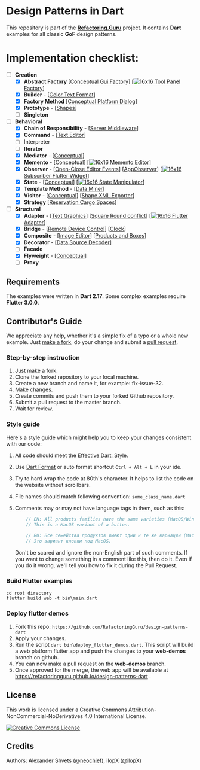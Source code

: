 # Design Patterns in Dart
This repository is part of the [**Refactoring.Guru**](https://refactoring.guru/design-patterns) project.
It contains **Dart** examples for all classic **GoF** design patterns.

# Implementation checklist:
- [ ] **Creation**
    - [x] **Abstract Factory** [[Conceptual Gui Factory](https://github.com/RefactoringGuru/design-patterns-dart/tree/main/patterns/abstract_factory/conceptual_gui_factory)] [[![16x16](https://user-images.githubusercontent.com/8049534/171852337-57db0faf-1f5e-489a-a79a-22ed4f47b4ed.png) Tool Panel Factory](https://github.com/RefactoringGuru/design-patterns-dart/tree/main/patterns/abstract_factory/tool_panel_factory)]
    - [x] **Builder** - [[Color Text Format](https://github.com/RefactoringGuru/design-patterns-dart/tree/main/patterns/builder/color_text_format)]
    - [x] **Factory Method** [[Conceptual Platform Dialog](https://github.com/RefactoringGuru/design-patterns-dart/tree/main/patterns/factory_method/conceptual_platform_dialog)]
    - [x] **Prototype** - [[Shapes](https://github.com/RefactoringGuru/design-patterns-dart/tree/main/patterns/prototype/shapes)] 
    - [ ] **Singleton**
- [ ]  **Behavioral**
    - [x] **Chain of Responsibility** - [[Server Middleware](https://github.com/RefactoringGuru/design-patterns-dart/tree/main/patterns/chain_of_responsibility/server_middleware)]
    - [x] **Command** - [[Text Editor](https://github.com/RefactoringGuru/design-patterns-dart/tree/main/patterns/command/text_editor)] 
    - [ ] Interpreter
    - [ ] **Iterator**
    - [x] **Mediator** - [[Conceptual](https://github.com/RefactoringGuru/design-patterns-dart/tree/main/patterns/mediator/conceptual)]
    - [x] **Memento** - [[Conceptual](https://github.com/RefactoringGuru/design-patterns-dart/tree/main/patterns/memento/conceptual)] [[![16x16](https://user-images.githubusercontent.com/8049534/171852337-57db0faf-1f5e-489a-a79a-22ed4f47b4ed.png) Memento Editor](https://github.com/RefactoringGuru/design-patterns-dart/tree/main/patterns/memento/memento_editor)] 
    - [x] **Observer** - [[Open-Close Editor Events](https://github.com/RefactoringGuru/design-patterns-dart/tree/main/patterns/observer/open_close_editor_events)] [[AppObserver](https://github.com/RefactoringGuru/design-patterns-dart/tree/main/patterns/observer/app_observer)] [[![16x16](https://user-images.githubusercontent.com/8049534/171852337-57db0faf-1f5e-489a-a79a-22ed4f47b4ed.png) Subscriber Flutter Widget](https://github.com/RefactoringGuru/design-patterns-dart/tree/main/patterns/observer/subscriber_flutter_widget)]
    - [x] **State** - [[Conceptual](https://github.com/RefactoringGuru/design-patterns-dart/tree/main/patterns/state/three_state)] [[![16x16](https://user-images.githubusercontent.com/8049534/171852337-57db0faf-1f5e-489a-a79a-22ed4f47b4ed.png) State Manipulator](https://github.com/RefactoringGuru/design-patterns-dart/tree/main/patterns/state/manipulator_state)]
    - [x] **Template Method** - [[Data Miner](https://github.com/RefactoringGuru/design-patterns-dart/tree/main/patterns/template_method/data_miner)] 
    - [X] **Visitor** - [[Conceptual](https://github.com/RefactoringGuru/design-patterns-dart/tree/main/patterns/visitor/conceptual)] [[Shape XML Exporter](https://github.com/RefactoringGuru/design-patterns-dart/tree/main/patterns/visitor/shapes_exporter)]
    - [X] **Strategy** [[Reservation Cargo Spaces](https://github.com/RefactoringGuru/design-patterns-dart/tree/main/patterns/strategy/reservation_cargo_spaces)]
- [ ] **Structural**
    - [x] **Adapter** - [[Text Graphics](https://github.com/RefactoringGuru/design-patterns-dart/tree/main/patterns/adapter/text_graphics)] [[Square Round conflict](https://github.com/RefactoringGuru/design-patterns-dart/tree/main/patterns/adapter/square_round_conflict)] [[![16x16](https://user-images.githubusercontent.com/8049534/171852337-57db0faf-1f5e-489a-a79a-22ed4f47b4ed.png) Flutter Adapter](https://github.com/RefactoringGuru/design-patterns-dart/tree/main/patterns/adapter/flutter_adapter)] 
    - [x] **Bridge** - [[Remote Device Control](https://github.com/RefactoringGuru/design-patterns-dart/tree/main/patterns/bridge/devices_remote_control)] [[Clock](https://github.com/RefactoringGuru/design-patterns-dart/tree/main/patterns/bridge/clock)] 
    - [x] **Composite** - [[Image Editor](https://github.com/RefactoringGuru/design-patterns-dart/tree/main/patterns/composite/image_editor)] [[Products and Boxes](https://github.com/RefactoringGuru/design-patterns-dart/tree/main/patterns/composite/products_and_boxes)] 
    - [x] **Decorator** - [[Data Source Decoder](https://github.com/RefactoringGuru/design-patterns-dart/tree/main/patterns/decorator/data_source_decoder)]
    - [ ] **Facade**
    - [x] **Flyweight** - [[Conceptual](https://github.com/RefactoringGuru/design-patterns-dart/tree/main/patterns/flyweight/conceptual)]
    - [ ] **Proxy**

## Requirements
The examples were written in **Dart 2.17**.
Some complex examples require **Flutter 3.0.0**.

## Contributor's Guide
We appreciate any help, whether it's a simple fix of a typo or a whole new example. 
Just [make a fork](https://help.github.com/articles/fork-a-repo/), 
do your change and submit a [pull request](https://help.github.com/articles/creating-a-pull-request-from-a-fork/).

### Step-by-step instruction
1. Just make a fork.
2. Clone the forked repository to your local machine.
3. Create a new branch and name it, for example: fix-issue-32.
4. Make changes.
5. Create commits and push them to your forked Github repository.
6. Submit a pull request to the master branch.
7. Wait for review.

### Style guide
Here's a style guide which might help you to keep your changes consistent with our code:

1. All code should meet the [Effective Dart: Style](https://dart.dev/guides/language/effective-dart/style).
 
2. Use [Dart Format](https://dart.dev/tools/dart-format) or auto format shortcut `Ctrl + Alt + L` in your ide. 

3. Try to hard wrap the code at 80th's character. It helps to list the code on the website without scrollbars.

4. File names should match following convention: `some_class_name.dart`

5. Comments may or may not have language tags in them, such as this:
    ```dart
        // EN: All products families have the same varieties (MacOS/Windows).
        // This is a MacOS variant of a button.
        
        // RU: Все семейства продуктов имеют одни и те же вариации (MacOS/Windows).
        // Это вариант кнопки под MacOS.
    ```
    Don't be scared and ignore the non-English part of such comments. If you want to change 
    something in a comment like this, then do it. Even if you do it wrong, we'll tell you how 
    to fix it during the Pull Request.


### Build Flutter examples
```batch
cd root directory
flutter build web -t bin\main.dart
```

### Deploy flutter demos
1. Fork this repo: `https://github.com/RefactoringGuru/design-patterns-dart`
2. Apply your changes.
3. Run the script `dart bin\deploy_flutter_demos.dart`.
This script will build a web platform flutter app and push the changes to your **web-demos** branch on github.
4. You can now make a pull request on the **web-demos** branch.
5. Once approved for the merge, the web app will be available at https://refactoringguru.github.io/design-patterns-dart .

## License
This work is licensed under a Creative Commons Attribution-NonCommercial-NoDerivatives 4.0 International License.

<a rel="license" href="http://creativecommons.org/licenses/by-nc-nd/4.0/"><img alt="Creative Commons License" style="border-width:0" src="https://i.creativecommons.org/l/by-nc-nd/4.0/80x15.png" /></a>


## Credits
Authors: Alexander Shvets ([@neochief](https://github.com/neochief)), ilopX ([@ilopX](https://github.com/ilopX))
